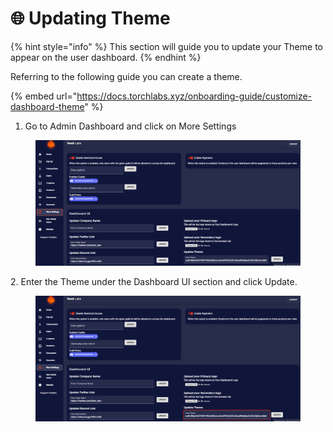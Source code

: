# 🌐 Updating Theme

{% hint style="info" %}
This section will guide you to update your Theme to appear on the user dashboard.
{% endhint %}

Referring to the following guide you can create a theme.

{% embed url="https://docs.torchlabs.xyz/onboarding-guide/customize-dashboard-theme" %}

1. Go to Admin Dashboard and click on More Settings

<figure><img src="../../.gitbook/assets/1 (18).png" alt=""><figcaption></figcaption></figure>

2\. Enter the Theme under the Dashboard UI section and click Update.

<figure><img src="../../.gitbook/assets/8 (3).png" alt=""><figcaption></figcaption></figure>
